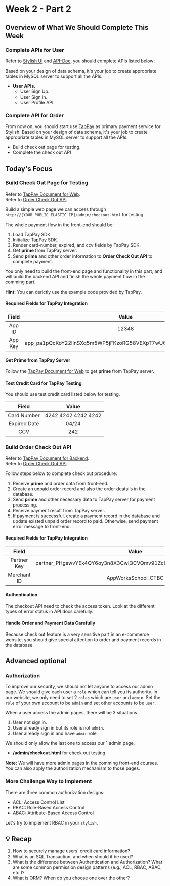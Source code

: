 # Week 2 - Part 2

## Overview of What We Should Complete This Week

### Complete APIs for User

Refer to [Stylish UI](https://www.figma.com/file/sKhc4A0Gi427u1I5leT5ug/STYLiSH) and [API-Doc](../README.md), you should complete APIs listed below:

Based on your design of data schema, it's your job to create appropriate tables in MySQL server to support all the APIs.

* **User APIs.**
  * User Sign Up.
  * User Sign In.
  * User Profile API.

### Complete API for Order

From now on, you should start use [TapPay](https://www.tappaysdk.com/en/) as primary payment service for Stylish.
Based on your design of data schema, it's your job to create appropriate tables in MySQL server to support all the APIs.

* Build check out page for testing.
* Complete the check out API

## Today's Focus

### Build Check Out Page for Testing

Refer to [TapPay Document for Web](https://docs.tappaysdk.com/tutorial/zh/web/front.html#front).  
Refer to [Order Check Out API](../README.md#order-check-out-api).

Build a simple web page we can access through `http://[YOUR_PUBLIC_ELASTIC_IP]/admin/checkout.html` for testing.  

The whole payment flow in the front-end should be:

1. Load TapPay SDK
2. Initialize TapPay SDK.
3. Render card-number, expired, and ccv fields by TapPay SDK.
4. Get **prime** from TapPay server.
5. Send **prime** and other order information to **Order Check Out API** to complete payment.

You only need to build the front-end page and functionality in this part, and will build the backend API and finish the whole payment flow in the comming part.

**Hint:** You can derictly use the example code provided by TapPay.

#### Required Fields for TapPay Integration

|  Field  |                              Value                               |
| :-----: | :--------------------------------------------------------------: |
| App ID  |                              12348                               |
| App Key | app_pa1pQcKoY22IlnSXq5m5WP5jFKzoRG58VEXpT7wU62ud7mMbDOGzCYIlzzLF |

#### Get Prime from TapPay Server

Follow the [TapPay Document for Web](https://docs.tappaysdk.com/tutorial/zh/web/front.html#front) to get **prime** from TapPay server.

#### Test Credit Card for TapPay Testing

You should use test credit card listed below for testing. 

| Field | Value |
| :---: | :---: |
| Card Number | 4242 4242 4242 4242 |
| Expired Date | 04/24 |
| CCV | 242 |

### Build Order Check Out API

Refer to [TapPay Document for Backend](https://docs.tappaysdk.com/tutorial/en/back.html#pay-by-prime-api).  
Refer to [Order Check Out API](../README.md#order-check-out-api).

Follow steps below to complete check out procedure:

1. Receive **prime** and order data from front-end.
2. Create an unpaid order record and also the order deatails in the database.
3. Send **prime** and other necessary data to TapPay server for payment processing.
4. Receive payment result from TapPay server.
5. If payment is successful, create a payment record in the database and update existed unpaid order record to paid. Otherwise, send payment error message to front-end.

#### Required Fields for TapPay Integration

|    Field    |                              Value                               |
| :---------: | :--------------------------------------------------------------: |
| Partner Key | partner_PHgswvYEk4QY6oy3n8X3CwiQCVQmv91ZcFoD5VrkGFXo8N7BFiLUxzeG |
| Merchant ID |                       AppWorksSchool_CTBC                        |

#### Authentication

The checkout API need to check the access token. Look at the different types of error status in API docs carefully.

#### Handle Order and Payment Data Carefully

Because check out feature is a very sensitive part in an e-commerce website, you should give special attention to order and payment records in the database.


## Advanced optional

### Authorization

To improve our security, we should not let anyone to access our admin page. We should give each user a `role` which can tell you its authority. In our website, we only need to set 2 `roles` which are `user` and `admin`. Set the `role` of your own account to be `admin` and set other accounts to be `user`.

When a user access the admin pages, there will be 3 situations.

1. User not sign in.
2. User already sign in but its role is not `admin`.
3. User already sign in and have `admin` role.

We should only allow the last one to access our 1 admin page.

* **/admin/checkout.html** for check out testing.

**Note:** We will have more admin pages in the comming front-end courses. You can also apply the authorization mechanism to those pages.

### More Challenge Way to Implement

There are three common authorization designs:

- ACL: Access Control List
- RBAC: Role-Based Access Control
- ABAC: Attribute-Based Access Control

Let's try to implement RBAC in your `stylish`.


## 💡 Recap
1. How to securely manage users' credit card information?
2. What is an SQL Transaction, and when should it be used?
3. What is the difference between Authentication and Authorization? What are some common permission design patterns (e.g., ACL, RBAC, ABAC, etc.)?
4. What is ORM? When do you choose one over the other?
